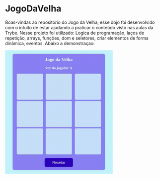 # JogoDaVelha
Boas-vindas ao repositório do Jogo da Velha, esse dojo foi desenvolvido com o intuito de estar ajudando a praticar o conteúdo visto nas aulas da Trybe. 
Nesse projeto foi utilizado: Logica de programação, laços de repetição, arrays, funções, dom e seletores, criar elementos de forma dinâmica, eventos.
Abaixo a demonstraçao:

<img height="400" src="pri.gif" style="max-width: 100%;">
